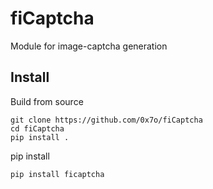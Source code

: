 # fiCaptcha
Module for image-captcha generation

## Install
Build from source
```
git clone https://github.com/0x7o/fiCaptcha
cd fiCaptcha
pip install .
```

pip install
```
pip install ficaptcha
```
